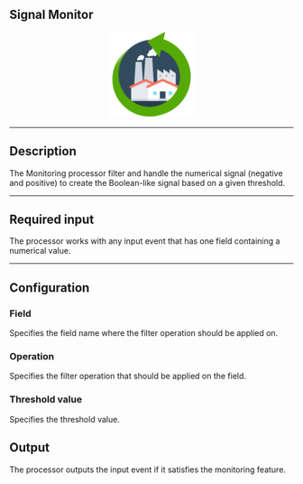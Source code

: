 <!--
  ~ Licensed to the Apache Software Foundation (ASF) under one or more
  ~ contributor license agreements.  See the NOTICE file distributed with
  ~ this work for additional information regarding copyright ownership.
  ~ The ASF licenses this file to You under the Apache License, Version 2.0
  ~ (the "License"); you may not use this file except in compliance with
  ~ the License.  You may obtain a copy of the License at
  ~
  ~    http://www.apache.org/licenses/LICENSE-2.0
  ~
  ~ Unless required by applicable law or agreed to in writing, software
  ~ distributed under the License is distributed on an "AS IS" BASIS,
  ~ WITHOUT WARRANTIES OR CONDITIONS OF ANY KIND, either express or implied.
  ~ See the License for the specific language governing permissions and
  ~ limitations under the License.
  ~
  -->

## Signal Monitor

<p align="center"> 
    <img src="icon.png" width="150px;" class="pe-image-documentation"/>
</p>

***

## Description
The Monitoring processor filter and handle the numerical signal (negative and positive) to create the Boolean-like signal based on a given threshold.

***

## Required input
The processor works with any input event that has one field containing a numerical value.

***

## Configuration

### Field
Specifies the field name where the filter operation should be applied on.


### Operation
Specifies the filter operation that should be applied on the field.

### Threshold value
Specifies the threshold value.

## Output
The processor outputs the input event if it satisfies the monitoring feature.